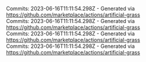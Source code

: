 Commits: 2023-06-16T11:11:54.298Z - Generated via https://github.com/marketplace/actions/artificial-grass
<br>
Commits: 2023-06-16T11:11:54.298Z - Generated via https://github.com/marketplace/actions/artificial-grass
<br>
Commits: 2023-06-16T11:11:54.298Z - Generated via https://github.com/marketplace/actions/artificial-grass
<br>
Commits: 2023-06-16T11:11:54.298Z - Generated via https://github.com/marketplace/actions/artificial-grass
<br>

